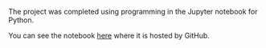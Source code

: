 The project was completed using programming in the Jupyter notebook for Python.

You can see the notebook [here](https://github.com/tbdatasci/Udacity-Data-Analyst-Nanodegree-Project-2/blob/master/Investigate_a_Dataset%20(1).ipynb) where it is hosted by GitHub.
